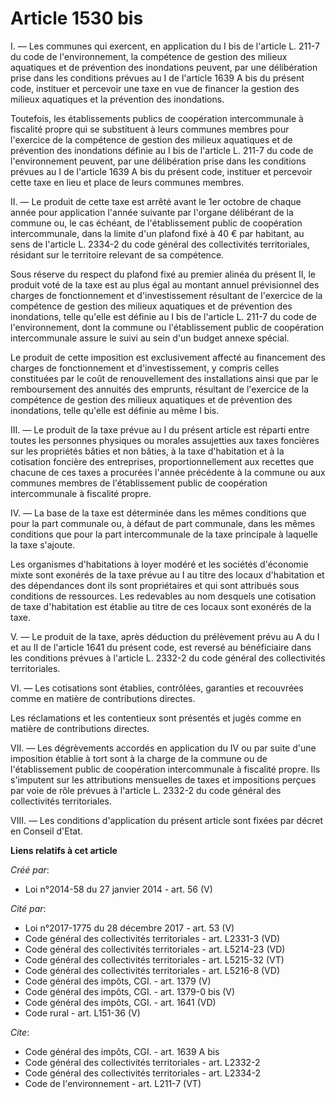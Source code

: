 # Article 1530 bis

I. ― Les communes qui exercent, en application du I bis de l'article L. 211-7 du code de l'environnement, la compétence de
gestion des milieux aquatiques et de prévention des inondations peuvent, par une délibération prise dans les conditions
prévues au I de l'article 1639 A bis du présent code, instituer et percevoir une taxe en vue de financer la gestion des
milieux aquatiques et la prévention des inondations. 

Toutefois, les établissements publics de coopération intercommunale à fiscalité propre qui se substituent à leurs communes
membres pour l'exercice de la compétence de gestion des milieux aquatiques et de prévention des inondations définie au I bis
de l'article L. 211-7 du code de l'environnement peuvent, par une délibération prise dans les conditions prévues au I de
l'article 1639 A bis du présent code, instituer et percevoir cette taxe en lieu et place de leurs communes membres. 

II. ― Le produit de cette taxe est arrêté avant le 1er octobre de chaque année pour application l'année suivante par l'organe
délibérant de la commune ou, le cas échéant, de l'établissement public de coopération intercommunale, dans la limite d'un
plafond fixé à 40 € par habitant, au sens de l'article L. 2334-2 du code général des collectivités territoriales, résidant
sur le territoire relevant de sa compétence. 

Sous réserve du respect du plafond fixé au premier alinéa du présent II, le produit voté de la taxe est au plus égal au
montant annuel prévisionnel des charges de fonctionnement et d'investissement résultant de l'exercice de la compétence de
gestion des milieux aquatiques et de prévention des inondations, telle qu'elle est définie au I bis de l'article L. 211-7 du
code de l'environnement, dont la commune ou l'établissement public de coopération intercommunale assure le suivi au sein d'un
budget annexe spécial. 

Le produit de cette imposition est exclusivement affecté au financement des charges de fonctionnement et d'investissement, y
compris celles constituées par le coût de renouvellement des installations ainsi que par le remboursement des annuités des
emprunts, résultant de l'exercice de la compétence de gestion des milieux aquatiques et de prévention des inondations, telle
qu'elle est définie au même I bis. 

III. ― Le produit de la taxe prévue au I du présent article est réparti entre toutes les personnes physiques ou morales
assujetties aux taxes foncières sur les propriétés bâties et non bâties, à la taxe d'habitation et à la cotisation foncière
des entreprises, proportionnellement aux recettes que chacune de ces taxes a procurées l'année précédente à la commune ou aux
communes membres de l'établissement public de coopération intercommunale à fiscalité propre. 

IV. ― La base de la taxe est déterminée dans les mêmes conditions que pour la part communale ou, à défaut de part communale,
dans les mêmes conditions que pour la part intercommunale de la taxe principale à laquelle la taxe s'ajoute. 

Les organismes d'habitations à loyer modéré et les sociétés d'économie mixte sont exonérés de la taxe prévue au I au titre
des locaux d'habitation et des dépendances dont ils sont propriétaires et qui sont attribués sous conditions de ressources.
Les redevables au nom desquels une cotisation de taxe d'habitation est établie au titre de ces locaux sont exonérés de la
taxe. 

V. ― Le produit de la taxe, après déduction du prélèvement prévu au A du I et au II de l'article 1641 du présent code, est
reversé au bénéficiaire dans les conditions prévues à l'article L. 2332-2 du code général des collectivités territoriales. 

VI. ― Les cotisations sont établies, contrôlées, garanties et recouvrées comme en matière de contributions directes. 

Les réclamations et les contentieux sont présentés et jugés comme en matière de contributions directes. 

VII. ― Les dégrèvements accordés en application du IV ou par suite d'une imposition établie à tort sont à la charge de la
commune ou de l'établissement public de coopération intercommunale à fiscalité propre. Ils s'imputent sur les attributions
mensuelles de taxes et impositions perçues par voie de rôle prévues à l'article L. 2332-2 du code général des collectivités
territoriales. 

VIII. ― Les conditions d'application du présent article sont fixées par décret en Conseil d'Etat.

**Liens relatifs à cet article**

_Créé par_:

  - Loi n°2014-58 du 27 janvier 2014 - art. 56 (V)

_Cité par_:

  - Loi n°2017-1775 du 28 décembre 2017 - art. 53 (V)
  - Code général des collectivités territoriales - art. L2331-3 (VD)
  - Code général des collectivités territoriales - art. L5214-23 (VD)
  - Code général des collectivités territoriales - art. L5215-32 (VT)
  - Code général des collectivités territoriales - art. L5216-8 (VD)
  - Code général des impôts, CGI. - art. 1379 (V)
  - Code général des impôts, CGI. - art. 1379-0 bis (V)
  - Code général des impôts, CGI. - art. 1641 (VD)
  - Code rural - art. L151-36 (V)

_Cite_:

  - Code général des impôts, CGI. - art. 1639 A bis
  - Code général des collectivités territoriales - art. L2332-2
  - Code général des collectivités territoriales - art. L2334-2
  - Code de l'environnement - art. L211-7 (VT)
